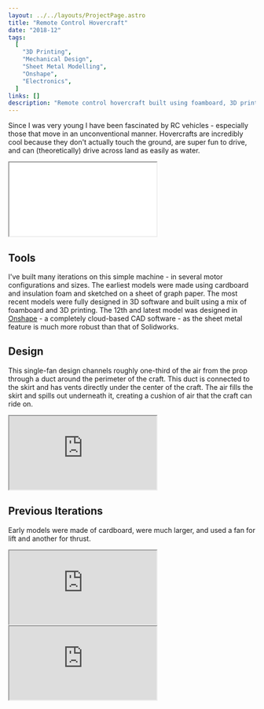 ```yaml
---
layout: ../../layouts/ProjectPage.astro
title: "Remote Control Hovercraft"
date: "2018-12"
tags:
  [
    "3D Printing",
    "Mechanical Design",
    "Sheet Metal Modelling",
    "Onshape",
    "Electronics",
  ]
links: []
description: "Remote control hovercraft built using foamboard, 3D printing, and hobby RC electronics. Designed using Onshape."
---
```


Since I was very young I have been fascinated by RC vehicles - especially those that move in an unconventional manner. Hovercrafts are incredibly cool because they don't actually touch the ground, are super fun to drive, and can (theoretically) drive across land as easily as water.

<div class="iframe-container model">
<iframe src="/3D_models/hovercraft.gltf"></iframe>
</div>

## Tools

I've built many iterations on this simple machine - in several motor configurations and sizes. The earliest models were made using cardboard and insulation foam and sketched on a sheet of graph paper. The most recent models were fully designed in 3D software and built using a mix of foamboard and 3D printing. The 12th and latest model was designed in [Onshape](https://www.onshape.com/en/) - a completely cloud-based CAD software - as the sheet metal feature is much more robust than that of Solidworks.

## Design

This single-fan design channels roughly one-third of the air from the prop through a duct around the perimeter of the craft. This duct is connected to the skirt and has vents directly under the center of the craft. The air fills the skirt and spills out underneath it, creating a cushion of air that the craft can ride on.

<div class="iframe-container">
<iframe src="https://www.youtube.com/embed/jCL2HYXeS9U"></iframe>
</div>

## Previous Iterations

Early models were made of cardboard, were much larger, and used a fan for lift and another for thrust.

<div class="iframe-container">
<iframe src="https://www.youtube.com/embed/_x769qyAiA8"></iframe>
</div>

<div class="iframe-container">
<iframe src="https://www.youtube.com/embed/9Kmgzja-Ib0"></iframe>
</div>
